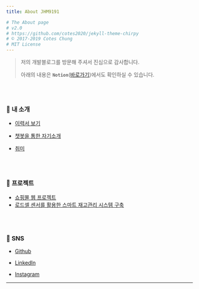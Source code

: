 ```yaml
---
title: About JHM9191

# The About page
# v2.0
# https://github.com/cotes2020/jekyll-theme-chirpy
# © 2017-2019 Cotes Chung
# MIT License
---
```



> 저의 개발블로그를 방문해 주셔서 진심으로 감사합니다.
>
> 아래의 내용은 **`Notion`**([바로가기](https://www.notion.so/jhm9191/H-M-Jo-7c46d52d463e4265af412494e6d1261f))에서도 확인하실 수 있습니다. 



<br>

<br>

### 👧 **내 소개**

- [이력서 보기]()
- [ 챗봇을 통한 자기소개](https://www.notion.so/jhm9191/H-M-Jo-7c46d52d463e4265af412494e6d1261f#972f6e9a1cf146a5ac1db48296a0b62f)

- [취미](https://www.notion.so/jhm9191/7424c380d5aa46c4b9212b4a0ee38764)

<br><br>

### 🎯 **프로젝트**

- [쇼핑몰 웹 프로젝트]()
- [로드셀 센서를 활용한 스마트 재고관리 시스템 구축]()

<br><br>

### 👀 **SNS**

- [Github](https://github.com/JHM9191) 

- [LinkedIn](https://www.linkedin.com/in/hyun-min-jo-578a9861)

- [Instagram](https://www.instagram.com/invites/contact/?i=1v7q1u16lg1ie&utm_content=363e90)

---

